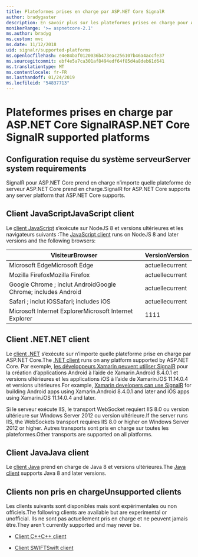 ```yaml
---
title: Plateformes prises en charge par ASP.NET Core SignalR
author: bradygaster
description: En savoir plus sur les plateformes prises en charge pour ASP.NET Core SignalR.
monikerRange: '>= aspnetcore-2.1'
ms.author: bradyg
ms.custom: mvc
ms.date: 11/12/2018
uid: signalr/supported-platforms
ms.openlocfilehash: e4e84baf0120036b473eac256107b46a4accfe37
ms.sourcegitcommit: ebf4e5a7ca301af8494edf64f85d4a8deb61d641
ms.translationtype: MT
ms.contentlocale: fr-FR
ms.lasthandoff: 01/24/2019
ms.locfileid: "54837713"
---
```

# <a name="aspnet-core-signalr-supported-platforms"></a><span data-ttu-id="dffec-103">Plateformes prises en charge par ASP.NET Core SignalR</span><span class="sxs-lookup"><span data-stu-id="dffec-103">ASP.NET Core SignalR supported platforms</span></span>

## <a name="server-system-requirements"></a><span data-ttu-id="dffec-104">Configuration requise du système serveur</span><span class="sxs-lookup"><span data-stu-id="dffec-104">Server system requirements</span></span>

<span data-ttu-id="dffec-105">SignalR pour ASP.NET Core prend en charge n’importe quelle plateforme de serveur ASP.NET Core prend en charge.</span><span class="sxs-lookup"><span data-stu-id="dffec-105">SignalR for ASP.NET Core supports any server platform that ASP.NET Core supports.</span></span>

## <a name="javascript-client"></a><span data-ttu-id="dffec-106">Client JavaScript</span><span class="sxs-lookup"><span data-stu-id="dffec-106">JavaScript client</span></span>

<span data-ttu-id="dffec-107">Le [client JavaScript](https://www.npmjs.com/package/@aspnet/signalr) s’exécute sur NodeJS 8 et versions ultérieures et les navigateurs suivants :</span><span class="sxs-lookup"><span data-stu-id="dffec-107">The [JavaScript client](https://www.npmjs.com/package/@aspnet/signalr) runs on NodeJS 8 and later versions and the following browsers:</span></span>

| <span data-ttu-id="dffec-108">Visiteur</span><span class="sxs-lookup"><span data-stu-id="dffec-108">Browser</span></span>                         | <span data-ttu-id="dffec-109">Version</span><span class="sxs-lookup"><span data-stu-id="dffec-109">Version</span></span> |
| ------------------------------- | ------- |
| <span data-ttu-id="dffec-110">Microsoft Edge</span><span class="sxs-lookup"><span data-stu-id="dffec-110">Microsoft Edge</span></span>                  | <span data-ttu-id="dffec-111">actuelle</span><span class="sxs-lookup"><span data-stu-id="dffec-111">current</span></span> |
| <span data-ttu-id="dffec-112">Mozilla Firefox</span><span class="sxs-lookup"><span data-stu-id="dffec-112">Mozilla Firefox</span></span>                 | <span data-ttu-id="dffec-113">actuelle</span><span class="sxs-lookup"><span data-stu-id="dffec-113">current</span></span> |
| <span data-ttu-id="dffec-114">Google Chrome ; inclut Android</span><span class="sxs-lookup"><span data-stu-id="dffec-114">Google Chrome; includes Android</span></span> | <span data-ttu-id="dffec-115">actuelle</span><span class="sxs-lookup"><span data-stu-id="dffec-115">current</span></span> |
| <span data-ttu-id="dffec-116">Safari ; inclut iOS</span><span class="sxs-lookup"><span data-stu-id="dffec-116">Safari; includes iOS</span></span>            | <span data-ttu-id="dffec-117">actuelle</span><span class="sxs-lookup"><span data-stu-id="dffec-117">current</span></span> |
| <span data-ttu-id="dffec-118">Microsoft Internet Explorer</span><span class="sxs-lookup"><span data-stu-id="dffec-118">Microsoft Internet Explorer</span></span>     | <span data-ttu-id="dffec-119">11</span><span class="sxs-lookup"><span data-stu-id="dffec-119">11</span></span>      |
 
## <a name="net-client"></a><span data-ttu-id="dffec-120">Client .NET</span><span class="sxs-lookup"><span data-stu-id="dffec-120">.NET client</span></span>

<span data-ttu-id="dffec-121">Le [client .NET](https://www.nuget.org/packages/Microsoft.AspNetCore.SignalR/) s’exécute sur n’importe quelle plateforme prise en charge par ASP.NET Core.</span><span class="sxs-lookup"><span data-stu-id="dffec-121">The [.NET client](https://www.nuget.org/packages/Microsoft.AspNetCore.SignalR/) runs on any platform supported by ASP.NET Core.</span></span> <span data-ttu-id="dffec-122">Par exemple, [les développeurs Xamarin peuvent utiliser SignalR](https://github.com/aspnet/Announcements/issues/305) pour la création d’applications Android à l’aide de Xamarin.Android 8.4.0.1 et versions ultérieures et les applications iOS à l’aide de Xamarin.iOS 11.14.0.4 et versions ultérieures.</span><span class="sxs-lookup"><span data-stu-id="dffec-122">For example, [Xamarin developers can use SignalR](https://github.com/aspnet/Announcements/issues/305) for building Android apps using Xamarin.Android 8.4.0.1 and later and iOS apps using Xamarin.iOS 11.14.0.4 and later.</span></span>

<span data-ttu-id="dffec-123">Si le serveur exécute IIS, le transport WebSocket requiert IIS 8.0 ou version ultérieure sur Windows Server 2012 ou version ultérieure.</span><span class="sxs-lookup"><span data-stu-id="dffec-123">If the server runs IIS, the WebSockets transport requires IIS 8.0 or higher on Windows Server 2012 or higher.</span></span> <span data-ttu-id="dffec-124">Autres transports sont pris en charge sur toutes les plateformes.</span><span class="sxs-lookup"><span data-stu-id="dffec-124">Other transports are supported on all platforms.</span></span>

## <a name="java-client"></a><span data-ttu-id="dffec-125">Client Java</span><span class="sxs-lookup"><span data-stu-id="dffec-125">Java client</span></span>

<span data-ttu-id="dffec-126">Le [client Java](https://search.maven.org/artifact/com.microsoft.aspnet/signalr) prend en charge de Java 8 et versions ultérieures.</span><span class="sxs-lookup"><span data-stu-id="dffec-126">The [Java client](https://search.maven.org/artifact/com.microsoft.aspnet/signalr) supports Java 8 and later versions.</span></span>

## <a name="unsupported-clients"></a><span data-ttu-id="dffec-127">Clients non pris en charge</span><span class="sxs-lookup"><span data-stu-id="dffec-127">Unsupported clients</span></span>

<span data-ttu-id="dffec-128">Les clients suivants sont disponibles mais sont expérimentales ou non officiels.</span><span class="sxs-lookup"><span data-stu-id="dffec-128">The following clients are available but are experimental or unofficial.</span></span> <span data-ttu-id="dffec-129">Ils ne sont pas actuellement pris en charge et ne peuvent jamais être.</span><span class="sxs-lookup"><span data-stu-id="dffec-129">They aren't currently supported and may never be.</span></span>

* [<span data-ttu-id="dffec-130">Client C++</span><span class="sxs-lookup"><span data-stu-id="dffec-130">C++ client</span></span>](https://github.com/aspnet/SignalR/tree/master/clients/cpp)

* [<span data-ttu-id="dffec-131">Client SWIFT</span><span class="sxs-lookup"><span data-stu-id="dffec-131">Swift client</span></span>](https://github.com/moozzyk/SignalR-Client-Swift)
